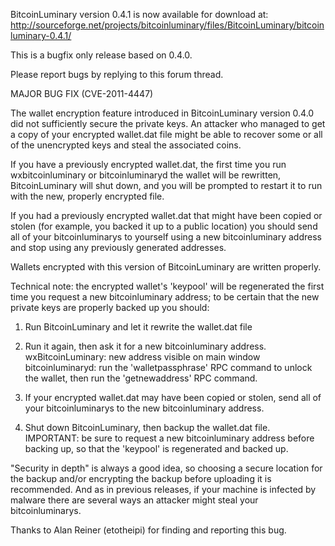 BitcoinLuminary version 0.4.1 is now available for download at:
http://sourceforge.net/projects/bitcoinluminary/files/BitcoinLuminary/bitcoinluminary-0.4.1/

This is a bugfix only release based on 0.4.0.

Please report bugs by replying to this forum thread.

MAJOR BUG FIX  (CVE-2011-4447)

The wallet encryption feature introduced in BitcoinLuminary version 0.4.0 did not sufficiently secure the private keys. An attacker who
managed to get a copy of your encrypted wallet.dat file might be able to recover some or all of the unencrypted keys and steal the
associated coins.

If you have a previously encrypted wallet.dat, the first time you run wxbitcoinluminary or bitcoinluminaryd the wallet will be rewritten, BitcoinLuminary will
shut down, and you will be prompted to restart it to run with the new, properly encrypted file.

If you had a previously encrypted wallet.dat that might have been copied or stolen (for example, you backed it up to a public
location) you should send all of your bitcoinluminarys to yourself using a new bitcoinluminary address and stop using any previously generated addresses.

Wallets encrypted with this version of BitcoinLuminary are written properly.

Technical note: the encrypted wallet's 'keypool' will be regenerated the first time you request a new bitcoinluminary address; to be certain that the
new private keys are properly backed up you should:

1. Run BitcoinLuminary and let it rewrite the wallet.dat file

2. Run it again, then ask it for a new bitcoinluminary address.
wxBitcoinLuminary: new address visible on main window
bitcoinluminaryd: run the 'walletpassphrase' RPC command to unlock the wallet,  then run the 'getnewaddress' RPC command.

3. If your encrypted wallet.dat may have been copied or stolen, send all of your bitcoinluminarys to the new bitcoinluminary address.

4. Shut down BitcoinLuminary, then backup the wallet.dat file.
IMPORTANT: be sure to request a new bitcoinluminary address before backing up, so that the 'keypool' is regenerated and backed up.

"Security in depth" is always a good idea, so choosing a secure location for the backup and/or encrypting the backup before uploading it is recommended. And as in previous releases, if your machine is infected by malware there are several ways an attacker might steal your bitcoinluminarys.

Thanks to Alan Reiner (etotheipi) for finding and reporting this bug.
